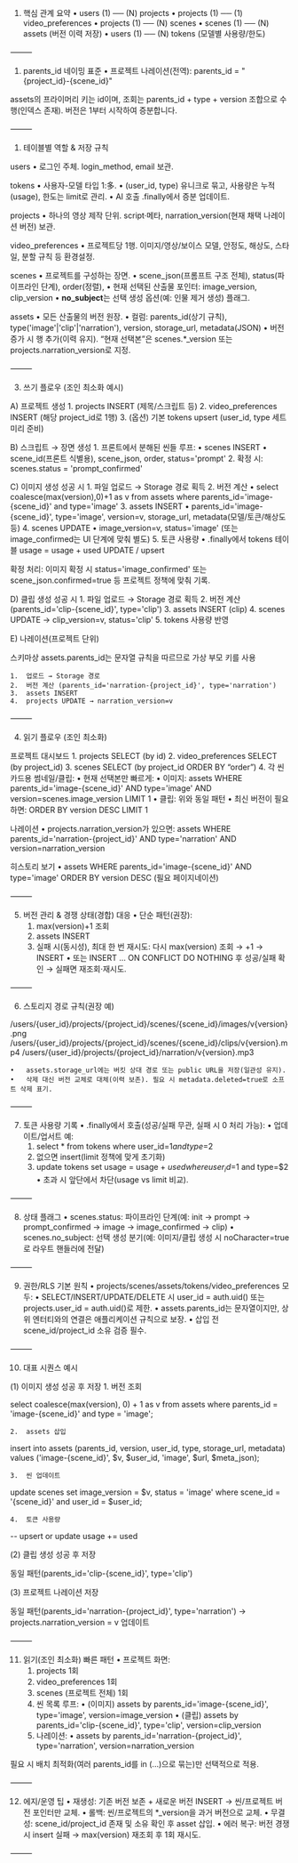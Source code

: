 1) 핵심 관계 요약
	•	users (1) ── (N) projects
	•	projects (1) ── (1) video_preferences
	•	projects (1) ── (N) scenes
	•	scenes (1) ── (N) assets (버전 이력 저장)
	•	users (1) ── (N) tokens (모델별 사용량/한도)

⸻

1) parents_id 네이밍 표준
	•	프로젝트 나레이션(전역): parents_id = "{project_id}-{scene_id}"

assets의 프라이머리 키는 id이며, 조회는 parents_id + type + version 조합으로 수행(인덱스 존재).
버전은 1부터 시작하여 증분합니다.

⸻

1) 테이블별 역할 & 저장 규칙

users
	•	로그인 주체. login_method, email 보관.

tokens
	•	사용자-모델 타입 1:多.
	•	(user_id, type) 유니크로 묶고, 사용량은 누적(usage), 한도는 limit로 관리.
	•	AI 호출 .finally에서 증분 업데이트.

projects
	•	하나의 영상 제작 단위. script·메타, narration_version(현재 채택 나레이션 버전) 보관.

video_preferences
	•	프로젝트당 1행. 이미지/영상/보이스 모델, 안정도, 해상도, 스타일, 분할 규칙 등 환경설정.

scenes
	•	프로젝트를 구성하는 장면.
	•	scene_json(프롬프트 구조 전체), status(파이프라인 단계), order(정렬),
	•	현재 선택된 산출물 포인터: image_version, clip_version
	•	**no_subject**는 선택 생성 옵션(예: 인물 제거 생성) 플래그.

assets
	•	모든 산출물의 버전 원장.
	•	컬럼: parents_id(상기 규칙), type('image'|'clip'|'narration'), version, storage_url, metadata(JSON)
	•	버전 증가 시 행 추가(이력 유지). “현재 선택본”은 scenes.*_version 또는 projects.narration_version로 지정.

⸻

3) 쓰기 플로우 (조인 최소화 예시)

A) 프로젝트 생성
	1.	projects INSERT (제목/스크립트 등)
	2.	video_preferences INSERT (해당 project_id로 1행)
	3.	(옵션) 기본 tokens upsert (user_id, type 세트 미리 준비)

B) 스크립트 → 장면 생성
	1.	프론트에서 분해된 씬들 루프:
	•	scenes INSERT
	•	scene_id(프론트 식별용), scene_json, order, status='prompt'
	2.	확정 시: scenes.status = 'prompt_confirmed'

C) 이미지 생성 성공 시
	1.	파일 업로드 → Storage 경로 획득
	2.	버전 계산
	•	select coalesce(max(version),0)+1 as v from assets where parents_id='image-{scene_id}' and type='image'
	3.	assets INSERT
	•	parents_id='image-{scene_id}', type='image', version=v, storage_url, metadata(모델/토큰/해상도 등)
	4.	scenes UPDATE
	•	image_version=v, status='image' (또는 image_confirmed는 UI 단계에 맞춰 별도)
	5.	토큰 사용량
	•	.finally에서 tokens 테이블 usage = usage + used UPDATE / upsert

확정 처리: 이미지 확정 시 status='image_confirmed' 또는 scene_json.confirmed=true 등 프로젝트 정책에 맞춰 기록.

D) 클립 생성 성공 시
	1.	파일 업로드 → Storage 경로 획득
	2.	버전 계산 (parents_id='clip-{scene_id}', type='clip')
	3.	assets INSERT (clip)
	4.	scenes UPDATE → clip_version=v, status='clip'
	5.	tokens 사용량 반영

E) 나레이션(프로젝트 단위)

스키마상 assets.parents_id는 문자열 규칙을 따르므로 가상 부모 키를 사용

	1.	업로드 → Storage 경로
	2.	버전 계산 (parents_id='narration-{project_id}', type='narration')
	3.	assets INSERT
	4.	projects UPDATE → narration_version=v

⸻

4) 읽기 플로우 (조인 최소화)

프로젝트 대시보드
	1.	projects SELECT (by id)
	2.	video_preferences SELECT (by project_id)
	3.	scenes SELECT (by project_id ORDER BY “order”)
	4.	각 씬 카드용 썸네일/클립:
	•	현재 선택본만 빠르게:
	•	이미지: assets WHERE parents_id='image-{scene_id}' AND type='image' AND version=scenes.image_version LIMIT 1
	•	클립: 위와 동일 패턴
	•	최신 버전이 필요하면: ORDER BY version DESC LIMIT 1

나레이션
	•	projects.narration_version가 있으면:
assets WHERE parents_id='narration-{project_id}' AND type='narration' AND version=narration_version

히스토리 보기
	•	assets WHERE parents_id='image-{scene_id}' AND type='image' ORDER BY version DESC (필요 페이지네이션)

⸻

5) 버전 관리 & 경쟁 상태(경합) 대응
	•	단순 패턴(권장):
	1.	max(version)+1 조회
	2.	assets INSERT
	3.	실패 시(동시성), 최대 한 번 재시도: 다시 max(version) 조회 → +1 → INSERT
	•	또는 INSERT ... ON CONFLICT DO NOTHING 후 성공/실패 확인 → 실패면 재조회·재시도.

⸻

6) 스토리지 경로 규칙(권장 예)

/users/{user_id}/projects/{project_id}/scenes/{scene_id}/images/v{version}.png
/users/{user_id}/projects/{project_id}/scenes/{scene_id}/clips/v{version}.mp4
/users/{user_id}/projects/{project_id}/narration/v{version}.mp3

	•	assets.storage_url에는 버킷 상대 경로 또는 public URL을 저장(일관성 유지).
	•	삭제 대신 버전 교체로 대체(이력 보존). 필요 시 metadata.deleted=true로 소프트 삭제 표기.

⸻

7) 토큰 사용량 기록
	•	.finally에서 호출(성공/실패 무관, 실패 시 0 처리 가능):
	•	업데이트/업서트 예:
	1.	select * from tokens where user_id=$1 and type=$2
	2.	없으면 insert(limit 정책에 맞게 초기화)
	3.	update tokens set usage = usage + $used where user_id=$1 and type=$2
	•	초과 시 앞단에서 차단(usage vs limit 비교).

⸻

8) 상태 플래그
	•	scenes.status: 파이프라인 단계(예: init → prompt → prompt_confirmed → image → image_confirmed → clip)
	•	scenes.no_subject: 선택 생성 분기(예: 이미지/클립 생성 시 noCharacter=true로 라우트 핸들러에 전달)

⸻

9) 권한/RLS 기본 원칙
	•	projects/scenes/assets/tokens/video_preferences 모두:
	•	SELECT/INSERT/UPDATE/DELETE 시 user_id = auth.uid() 또는 projects.user_id = auth.uid()로 제한.
	•	assets.parents_id는 문자열이지만, 상위 엔터티와의 연결은 애플리케이션 규칙으로 보장.
	•	삽입 전 scene_id/project_id 소유 검증 필수.

⸻

10) 대표 시퀀스 예시

(1) 이미지 생성 성공 후 저장
	1.	버전 조회

select coalesce(max(version), 0) + 1 as v
from assets
where parents_id = 'image-{scene_id}' and type = 'image';

	2.	assets 삽입

insert into assets (parents_id, version, user_id, type, storage_url, metadata)
values ('image-{scene_id}', $v, $user_id, 'image', $url, $meta_json);

	3.	씬 업데이트

update scenes
set image_version = $v, status = 'image'
where scene_id = '{scene_id}' and user_id = $user_id;

	4.	토큰 사용량

-- upsert or update usage += used

(2) 클립 생성 성공 후 저장

동일 패턴(parents_id='clip-{scene_id}', type='clip')

(3) 프로젝트 나레이션 저장

동일 패턴(parents_id='narration-{project_id}', type='narration') →
projects.narration_version = v 업데이트

⸻

11) 읽기(조인 최소화) 빠른 패턴
	•	프로젝트 화면:
	1.	projects 1회
	2.	video_preferences 1회
	3.	scenes (프로젝트 전체) 1회
	4.	씬 목록 루프:
	•	(이미지) assets by parents_id='image-{scene_id}', type='image', version=image_version
	•	(클립)   assets by parents_id='clip-{scene_id}', type='clip', version=clip_version
	5.	나레이션:
	•	assets by parents_id='narration-{project_id}', type='narration', version=narration_version

필요 시 배치 최적화(여러 parents_id를 in (...)으로 묶는)만 선택적으로 적용.

⸻

12) 에지/운영 팁
	•	재생성: 기존 버전 보존 + 새로운 버전 INSERT → 씬/프로젝트 버전 포인터만 교체.
	•	롤백: 씬/프로젝트의 *_version을 과거 버전으로 교체.
	•	무결성: scene_id/project_id 존재 및 소유 확인 후 asset 삽입.
	•	에러 복구: 버전 경쟁 시 insert 실패 → max(version) 재조회 후 1회 재시도.

⸻